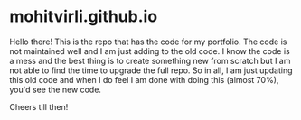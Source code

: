 # mohitvirli.github.io
Hello there! This is the repo that has the code for my portfolio. The code is not maintained well and I am just adding to the old code.
I know the code is a mess and the best thing is to create something new from scratch but I am not able to find the time to upgrade the full repo.
So in all, I am just updating this old code and when I do feel I am done with doing this (almost 70%), you'd see the new code. 

Cheers till then!
